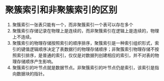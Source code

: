 <!--
 * @Author: ZhXZhao
 * @Date: 2021-05-25 23:03:42
 * @LastEditors: ZhXZhao
 * @LastEditTime: 2021-05-25 23:08:24
 * @Description:
-->

# 聚簇索引和非聚簇索引的区别

1. 聚簇索引一张表只能有一个，而非聚簇索引一个表可以存在多个
2. 聚簇索引存储记录在物理上是连续的，而非聚簇索引在逻辑上是连续的，物理上不连续。
3. 聚簇索引的物理存储按照索引的顺序排序，聚簇索引是一种索引组织形式，索引的键值逻辑顺序决定了表数据行的物理存储顺序；非聚簇索引物理存储不按照索引排序，是普通的索引，仅仅是对数据列创建相应的索引，并不对表的物理存储顺序产生影响。
4. 聚簇索引的叶节点就是数据节点。非聚簇索引的叶节点仍是索引，该索引是指向数据块的指针。
